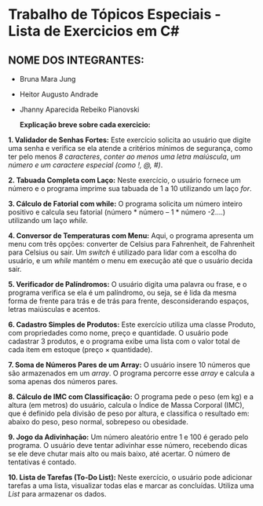 # Trabalho de Tópicos Especiais - Lista de Exercicios em C#

## NOME DOS INTEGRANTES: 
 - Bruna Mara Jung
 - Heitor Augusto Andrade
 - Jhanny Aparecida Rebeiko Pianovski


   **Explicação breve sobre cada exercicio:**

**1. Validador de Senhas Fortes:**
Este exercício solicita ao usuário que digite uma senha e verifica se ela atende a
critérios mínimos de segurança, como ter pelo menos *8 caracteres*, *conter ao
menos uma letra maiúscula*, *um número e um caractere especial (como !, @, #)*.

**2. Tabuada Completa com Laço:**
Neste exercício, o usuário fornece um número e o programa imprime sua tabuada
de 1 a 10 utilizando um laço *for*.

**3. Cálculo de Fatorial com while:**
O programa solicita um número inteiro positivo e calcula seu fatorial (número *
número – 1 * número -2....) utilizando um laço *while.*

**4. Conversor de Temperaturas com Menu:**
Aqui, o programa apresenta um menu com três opções: converter de Celsius para
Fahrenheit, de Fahrenheit para Celsius ou sair. Um *switch* é utilizado para lidar
com a escolha do usuário, e um *while* mantém o menu em execução até que o
usuário decida sair.

**5. Verificador de Palíndromos:**
O usuário digita uma palavra ou frase, e o programa verifica se ela é um
palíndromo, ou seja, se é lida da mesma forma de frente para trás e de trás para
frente, desconsiderando espaços, letras maiúsculas e acentos.

**6. Cadastro Simples de Produtos:**
Este exercício utiliza uma classe Produto, com propriedades como nome, preço e
quantidade. O usuário pode cadastrar 3 produtos, e o programa exibe uma lista
com o valor total de cada item em estoque (preço × quantidade).

**7. Soma de Números Pares de um Array:**
O usuário insere 10 números que são armazenados em um *array*. O programa
percorre esse *array* e calcula a soma apenas dos números pares.

**8. Cálculo de IMC com Classificação:**
O programa pede o peso (em kg) e a altura (em metros) do usuário, calcula o
Índice de Massa Corporal (IMC), que é definido pela divisão de peso por altura, e
classifica o resultado em: abaixo do peso, peso normal, sobrepeso ou obesidade.

**9. Jogo da Adivinhação:**
Um número aleatório entre 1 e 100 é gerado pelo programa. O usuário deve tentar
adivinhar esse número, recebendo dicas se ele deve chutar mais alto ou mais
baixo, até acertar. O número de tentativas é contado.

**10. Lista de Tarefas (To-Do List):**
Neste exercício, o usuário pode adicionar tarefas a uma lista, visualizar todas elas
e marcar as concluídas. Utiliza uma *List<string>* para armazenar os dados. 
